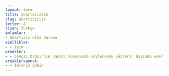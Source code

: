 ```yaml
---
layout: term
title: abartısızlık
slug: abartisizlik
letter: A
lisan: Türkçe
anlamlar:
- Abartısız olma durumu
ozellikler:
- - isim
ornekler:
- - Cengiz Dağcı’nın sanatı konusunda söylenecek sözlerin başında eserlerinin realiteye bağlılığı ve üslubunun sadeliği, abartısızlığı gelir.
orneklerkaynak:
- - İbrahim Şahin
---
```

